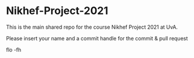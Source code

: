 # Nikhef-Project-2021


This is the main shared repo for the course Nikhef Project 2021 at UvA.

Please insert your name and a commit handle for the commit & pull request

flo -fh
